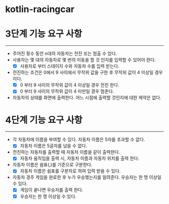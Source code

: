 # kotlin-racingcar


# 3단계 기능 요구 사항

---

- 주어진 횟수 동안 n대의 자동차는 전진 또는 멈출 수 있다.
- 사용자는 몇 대의 자동차로 몇 번의 이동을 할 것 인지를 입력할 수 있어야 한다.
  - [x] 사용자로 부터 스테이지 수와 자동차 수를 입력 받는다.
- 전진하는 조건은 0에서 9 사이에서 무작위 값을 구한 후 무작위 값이 4 이상일 경우이다.
  - [x] 0 부터 9 사이의 무작위 값이 4 이상일 경우 전진 한다.
  - [x] 0 부터 9 사이의 무작위 값이 4 미만일 경우 멈춘다.
- 자동차의 상태를 화면에 출력한다. 어느 시점에 출력할 것인지에 대한 제약은 없다.


# 4단계 기능 요구 사항

---

- 각 자동차에 이름을 부여할 수 있다. 자동차 이름은 5자를 초과할 수 없다.
  - [x] 자동차 이름은 5글자를 넘을 수 없다.
- 전진하는 자동차를 출력할 때 자동차 이름을 같이 출력한다.
  - [x] 자동차 움직임을 출력 시, 자동차 이름과 자동차 위치를 출력 한다. 
- 자동차 이름은 쉼표(,)를 기준으로 구분한다.
  - [x] 자동차 이름은 쉼표를 구분자로 하여 입력 받을 수 있다.
- 자동차 경주 게임을 완료한 후 누가 우승했는지를 알려준다. 우승자는 한 명 이상일 수 있다.
  - [x] 게임이 끝나면 우승자를 출력 한다.
  - [x] 우승자는 한 명 이상일 수 있다.
